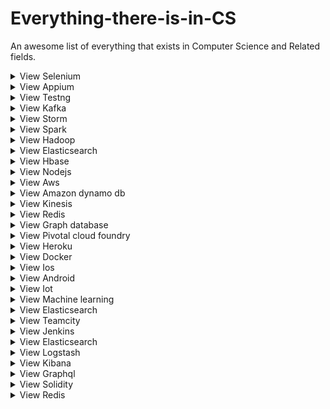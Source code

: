 # Everything-there-is-in-CS
An awesome list of everything that exists in Computer Science and Related fields. 


<details>
<summary>View Selenium </summary>
### Selenium
</details>

<details>
<summary>View Appium </summary>
### Appium
</details>

<details>
<summary>View Testng </summary>
### Testng
</details>

<details>
<summary>View Kafka </summary>
### Kafka
</details>

<details>
<summary>View Storm </summary>
### Storm
</details>

<details>
<summary>View Spark </summary>
### Spark
</details>

<details>
<summary>View Hadoop </summary>
### Hadoop
</details>

<details>
<summary>View Elasticsearch </summary>
### Elasticsearch
</details>

<details>
<summary>View Hbase </summary>
### Hbase
</details>

<details>
<summary>View Nodejs </summary>
### Nodejs
</details>

<details>
<summary>View Aws </summary>
### Aws
</details>

<details>
<summary>View Amazon dynamo db </summary>
### Amazon dynamo db
</details>

<details>
<summary>View Kinesis </summary>
### Kinesis
</details>

<details>
<summary>View Redis </summary>
### Redis
</details>

<details>
<summary>View Graph database </summary>
### Graph database
</details>

<details>
<summary>View Pivotal cloud foundry </summary>
### Pivotal cloud foundry
</details>

<details>
<summary>View Heroku </summary>
### Heroku
</details>

<details>
<summary>View Docker </summary>
### Docker
</details>

<details>
<summary>View Ios </summary>
### Ios
</details>

<details>
<summary>View Android </summary>
### Android
</details>

<details>
<summary>View Iot </summary>
### Iot
</details>

<details>
<summary>View Machine learning </summary>
### Machine learning
</details>

<details>
<summary>View Elasticsearch </summary>
### Elasticsearch
</details>

<details>
<summary>View Teamcity </summary>
### Teamcity
</details>

<details>
<summary>View Jenkins </summary>
### Jenkins
</details>

<details>
<summary>View Elasticsearch </summary>
### Elasticsearch
</details>

<details>
<summary>View Logstash </summary>
### Logstash
</details>

<details>
<summary>View Kibana </summary>
### Kibana
</details>

<details>
<summary>View Graphql </summary>
### Graphql
</details>

<details>
<summary>View Solidity </summary>
### Solidity
</details>

<details>
<summary>View Redis </summary>
### Redis
</details>